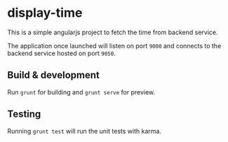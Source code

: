 # display-time

This is a simple angularjs project to fetch the time from backend service.

The application once launched will listen on port `9000` and connects to the backend service hosted on port `9050`.

## Build & development

Run `grunt` for building and `grunt serve` for preview.

## Testing

Running `grunt test` will run the unit tests with karma.

